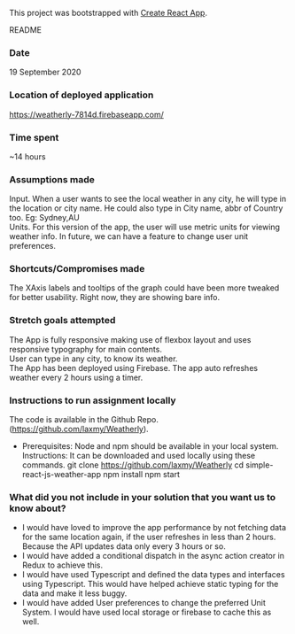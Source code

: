 This project was bootstrapped with [Create React App](https://github.com/facebook/create-react-app).

README 
### Date 
19 September 2020 

### Location of deployed application 
https://weatherly-7814d.firebaseapp.com/

### Time spent 
~14 hours 

### Assumptions made   
Input. 
When a user wants to see the local weather in any city, he will type in the location or city name.  He could also type in City name, abbr of Country too.
Eg: Sydney,AU  
Units. 
For this version of the app,  the user will use metric units for viewing weather info. In future, we  can have a feature to change user unit preferences.
### Shortcuts/Compromises made 
The XAxis labels and tooltips of the graph could have been more tweaked for better usability. Right now, they are showing bare info.
### Stretch goals attempted 
The App is fully responsive making use of flexbox layout and uses responsive typography for main contents.  
User can type in any city, to know its weather.  
The App has been deployed using Firebase. 
The app auto refreshes weather every 2 hours using a timer.  

### Instructions to run assignment locally 

The code is available in the Github Repo. (https://github.com/laxmy/Weatherly).  
* Prerequisites: Node and npm should be available in your local system.  
Instructions: It can be downloaded and used locally using these commands. 
git clone https://github.com/laxmy/Weatherly
cd simple-react-js-weather-app
npm install
npm start
### What did you not include in your solution that you want us to know about? 
* I  would have loved to improve the app performance by not fetching data for the same location again, if the user refreshes in less than 2 hours. 
Because the API updates data only every 3 hours or so.  
* I would have added a conditional dispatch in the async action creator in Redux to achieve this.  
* I would have used Typescript and defined the data types and interfaces using Typescript. This would have helped achieve static typing for the data and make it less buggy.  
* I would have added User preferences to change the preferred Unit System. I would have used local storage or firebase to cache this as well.  



